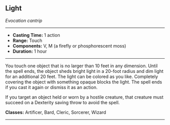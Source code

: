 ﻿## Light
*Evocation cantrip*
___
- **Casting Time:** 1 action
- **Range:** Touch
- **Components:** V, M (a firefly or phosphorescent moss)
- **Duration:** 1 hour

---
You touch one object that is no larger than 10 feet in any dimension. Until the spell ends, the object sheds bright light in a 20-foot radius and dim light for an additional 20 feet. The light can be colored as you like. Completely covering the object with something opaque blocks the light. The spell ends if you cast it again or dismiss it as an action.

If you target an object held or worn by a hostile creature, that creature must succeed on a Dexterity saving throw to avoid the spell.

**Classes:** Artificer, Bard, Cleric, Sorcerer, Wizard


---

